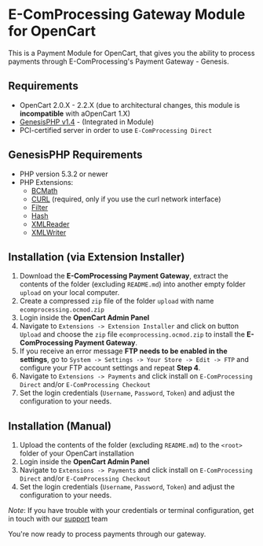 E-ComProcessing Gateway Module for OpenCart
========================================

This is a Payment Module for OpenCart, that gives you the ability to process payments through E-ComProcessing's Payment Gateway - Genesis.

Requirements
------------

* OpenCart 2.0.X - 2.2.X (due to architectural changes, this module is __incompatible__ with aOpenCart 1.X)
* [GenesisPHP v1.4](https://github.com/GenesisGateway/genesis_php) - (Integrated in Module)
* PCI-certified server in order to use ```E-ComProcessing Direct```

GenesisPHP Requirements
------------

* PHP version 5.3.2 or newer
* PHP Extensions:
    * [BCMath](https://php.net/bcmath)
    * [CURL](https://php.net/curl) (required, only if you use the curl network interface)
    * [Filter](https://php.net/filter)
    * [Hash](https://php.net/hash)
    * [XMLReader](https://php.net/xmlreader)
    * [XMLWriter](https://php.net/xmlwriter)

Installation (via Extension Installer)
------------
1.	Download the __E-ComProcessing Payment Gateway__, extract the contents of the folder (excluding ```README.md```) into another empty folder ```upload``` on your local computer.
2.	Create a compressed ```zip``` file of the folder ```upload``` with name ```ecomprocessing.ocmod.zip```
3.  Login inside the __OpenCart Admin Panel__
4.  Navigate to ```Extensions -> Extension Installer``` and click on button ```Upload``` and choose the ```zip``` file ```ecomprocessing.ocmod.zip``` to install the __E-ComProcessing Payment Gateway__.
5.	If you receive an error message __FTP needs to be enabled in the settings__, go to ```System -> Settings -> Your Store -> Edit -> FTP``` and configure your FTP account settings and repeat __Step 4__.
5.  Navigate to ```Extensions -> Payments``` and click install on ```E-ComProcessing Direct``` and/or ```E-ComProcessing Checkout```
6.  Set the login credentials (```Username```, ```Password```, ```Token```) and adjust the configuration to your needs.

Installation (Manual)
------------

1.  Upload the contents of the folder (excluding ```README.md```) to the ```<root>``` folder of your OpenCart installation
2.  Login inside the __OpenCart Admin Panel__
3.  Navigate to ```Extensions -> Payments``` and click install on ```E-ComProcessing Direct``` and/or ```E-ComProcessing Checkout```
4.  Set the login credentials (```Username```, ```Password```, ```Token```) and adjust the configuration to your needs.


_Note_: If you have trouble with your credentials or terminal configuration, get in touch with our [support] team

You're now ready to process payments through our gateway.

[support]: mailto:tech-support@e-comprocessing.net
